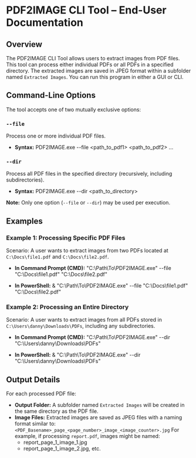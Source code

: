 # PDF2IMAGE CLI Tool – End-User Documentation

## Overview
The PDF2IMAGE CLI Tool allows users to extract images from PDF files. This tool can process either individual PDFs or all PDFs in a specified directory. The extracted images are saved in JPEG format within a subfolder named `Extracted Images`.
You can run this program in either a GUI or CLI.

## Command-Line Options

The tool accepts one of two mutually exclusive options:

### `--file`
Process one or more individual PDF files.
- **Syntax:**
  PDF2IMAGE.exe --file <path_to_pdf1> <path_to_pdf2> ...

### `--dir`
Process all PDF files in the specified directory (recursively, including subdirectories).
- **Syntax:**
  PDF2IMAGE.exe --dir <path_to_directory>

**Note:** Only one option (`--file` or `--dir`) may be used per execution.

## Examples

### Example 1: Processing Specific PDF Files
Scenario: A user wants to extract images from two PDFs located at `C:\Docs\file1.pdf` and `C:\Docs\file2.pdf`.

- **In Command Prompt (CMD):**
  "C:\Path\To\PDF2IMAGE.exe" --file "C:\Docs\file1.pdf" "C:\Docs\file2.pdf"

- **In PowerShell:**
  & "C:\Path\To\PDF2IMAGE.exe" --file "C:\Docs\file1.pdf" "C:\Docs\file2.pdf"

### Example 2: Processing an Entire Directory
Scenario: A user wants to extract images from all PDFs stored in `C:\Users\danny\Downloads\PDFs`, including any subdirectories.

- **In Command Prompt (CMD):**
  "C:\Path\To\PDF2IMAGE.exe" --dir "C:\Users\danny\Downloads\PDFs"

- **In PowerShell:**
  & "C:\Path\To\PDF2IMAGE.exe" --dir "C:\Users\danny\Downloads\PDFs"

## Output Details
For each processed PDF file:

- **Output Folder:** A subfolder named `Extracted Images` will be created in the same directory as the PDF file.
- **Image Files:** Extracted images are saved as JPEG files with a naming format similar to:
  `<PDF_Basename>_page_<page_number>_image_<image_counter>.jpg`
  For example, if processing `report.pdf`, images might be named:
  - report_page_1_image_1.jpg
  - report_page_1_image_2.jpg, etc.

